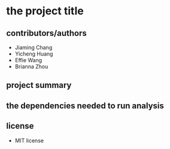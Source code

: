 # the project title

## contributors/authors
- Jiaming Chang
- Yicheng Huang
- Effie Wang
- Brianna Zhou

## project summary

## the dependencies needed to run analysis

## license
- MIT license
